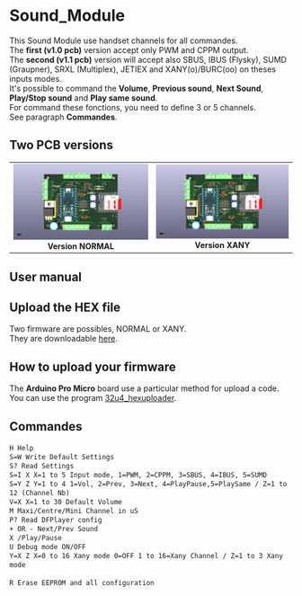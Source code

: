 # Sound_Module
This Sound Module use handset channels for all commandes.  
The **first (v1.0 pcb)** version accept only PWM and CPPM output.  
The **second (v1.1 pcb)** version will accept also SBUS, IBUS (Flysky), SUMD (Graupner), SRXL (Multiplex), JETIEX and XANY(o)/BURC(oo) on theses inputs modes.  
It's possible to command the **Volume**, **Previous sound**, **Next Sound**, **Play/Stop sound** and **Play same sound**.  
For command these fonctions, you need to define 3 or 5 channels.  
See paragraph **Commandes**.  

## Two PCB versions
<table cellspacing=0>
  <tr>
    <td align=center width=400><a href="https://github.com/pierrotm777/Sound_Module/blob/main/Hardware1/README.md"><img src="https://github.com/pierrotm777/Sound_Module/blob/main/Sound_Christian_Top.jpg" border="0" name="submit" title="Sound Module NORMAL (V1.0)" alt="Sound Module NORMAL (V1.0)"/></a><br><b>Version NORMAL</b></td>
	<td align=center width=400><a href="https://github.com/pierrotm777/Sound_Module/blob/main/Hardware2/README.md"><img src="https://github.com/pierrotm777/Sound_Module/blob/main/Sound_Module_Xany_Top.jpg" border="0" name="submit" title="Sound Module XANY (V1.1)" alt="Sound Module XANY (V1.1)"/></a><br><b>Version XANY</b></td>

  </tr>
</table> 

## User manual


## Upload the HEX file
Two firmware are possibles, NORMAL or XANY.  
They are downloadable [here](https://github.com/pierrotm777/Sound_Module/tree/main/Firmware).  

## How to upload your firmware
The **Arduino Pro Micro** board use a particular method for upload a code.  
You can use the program [32u4_hexuploader](https://github.com/uriba107/32u4_hexuploader).


## Commandes
```SOUND_MODULE V1.0 [Use RC_NANY libs] (C) pierrotm777
H Help
S=W Write Default Settings
S? Read Settings
S=I X X=1 to 5 Input mode, 1=PWM, 2=CPPM, 3=SBUS, 4=IBUS, 5=SUMD
S=Y Z Y=1 to 4 1=Vol, 2=Prev, 3=Next, 4=PlayPause,5=PlaySame / Z=1 to 12 (Channel Nb)
V=X X=1 to 30 Default Volume
M Maxi/Centre/Mini Channel in uS
P? Read DFPlayer config
+ OR - Next/Prev Sound
X /Play/Pause
U Debug mode ON/OFF
Y=X Z X=0 to 16 Xany mode 0=OFF 1 to 16=Xany Channel / Z=1 to 3 Xany mode
  
R Erase EEPROM and all configuration

```

 